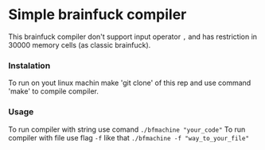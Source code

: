# Simple brainfuck compiler

This brainfuck compiler don't support input operator `,` and has restriction in 30000 memory cells (as classic brainfuck).

### Instalation

To run on yout linux machin make 'git clone' of this rep and use command 'make' to compile compiler.

### Usage

To run compiler with string use comand ` ./bfmachine "your_code" `
To run compiler with file use flag `-f` like that `./bfmachine -f "way_to_your_file"`
